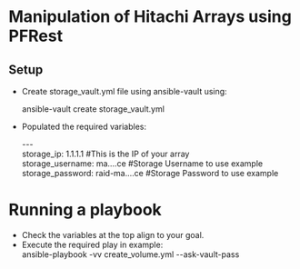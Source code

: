 # Manipulation of Hitachi Arrays using PFRest
## Setup
* Create storage_vault.yml file using ansible-vault using:

    ansible-vault create storage_vault.yml 
    
* Populated the required variables:

    \---<br>
    storage_ip: 1.1.1.1 #This is the IP of your array <br>
    storage_username: ma....ce #Storage Username to use example<br>
    storage_password: raid-ma....ce #Storage Password to use example
    
# Running a playbook
* Check the variables at the top align to your goal. 
* Execute the required play in example:<br>
  ansible-playbook -vv create_volume.yml --ask-vault-pass


